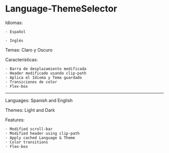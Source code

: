 # Language-ThemeSelector
Idiomas: 

    · Español
    
    · Inglés

Temas: Claro y Oscuro

Características:

    · Barra de desplazamiento modificada
    · Header modificado usando clip-path
    · Aplica el Idioma y Tema guardado
    · Transiciones de color
    · Flex-box
    
------------------------------------------

Languages: Spanish and English

Themes: Light and Dark

Features:
 
    · Modified scroll-bar
    · Modified header using clip-path
    · Apply cached Language & Theme
    · Color transitions
    · Flex-box
  



